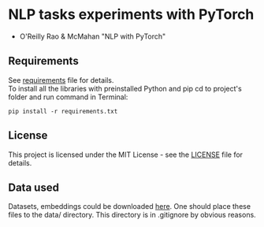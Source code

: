 # NLP tasks experiments with PyTorch

- O'Reilly Rao & McMahan "NLP with PyTorch"

## Requirements

See [requirements](requirements.txt) file for details.<br />
To install all the libraries with preinstalled Python and pip cd to project's folder and run command in Terminal:

```
pip install -r requirements.txt
```

## License

This project is licensed under the MIT License - see the [LICENSE](LICENSE) file for details.

## Data used

Datasets, embeddings could be downloaded [here](https://github.com/joosthub/PyTorchNLPBook/tree/master/chapters/chapter_3/data).
One should place these files to the data/ directory.
This directory is in .gitignore by obvious reasons.
